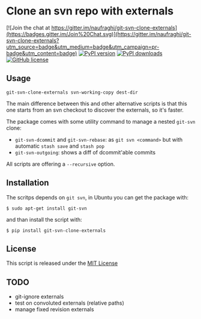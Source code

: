 Clone an svn repo with externals
================================

[![Join the chat at https://gitter.im/naufraghi/git-svn-clone-externals](https://badges.gitter.im/Join%20Chat.svg)](https://gitter.im/naufraghi/git-svn-clone-externals?utm_source=badge&utm_medium=badge&utm_campaign=pr-badge&utm_content=badge)
[![PyPI version](https://img.shields.io/pypi/v/git-svn-clone-externals.svg)](https://pypi.python.org/pypi/git-svn-clone-externals)
[![PyPI downloads](https://img.shields.io/pypi/dm/git-svn-clone-externals.svg)](https://pypi.python.org/pypi/git-svn-clone-externals#downloads)
[![GitHub license](https://img.shields.io/github/license/mashape/apistatus.svg)](https://github.com/naufraghi/git-svn-clone-externals)

Usage
-----

`git-svn-clone-externals svn-working-copy dest-dir`

The main difference between this and other alternative scripts is that this
one starts from an svn checkout to discover the externals, so it's faster.

The package comes with some utility command to manage a nested `git-svn` clone:

- `git-svn-dcommit` and `git-svn-rebase`: as `git svn <command>` but with automatic `stash save` and `stash pop`
- `git-svn-outgoing`: shows a diff of dcommit'able commits

All scripts are offering a `--recursive` option.

Installation
------------

The scritps depends on `git svn`, in Ubuntu you can get the package with:

`$ sudo apt-get install git-svn`

and than install the script with:

`$ pip install git-svn-clone-externals`


License
-------

This script is released under the [MIT License](http://naufraghi.mit-license.org)

TODO
----

* git-ignore externals
* test on convoluted externals (relative paths)
* manage fixed revision externals
